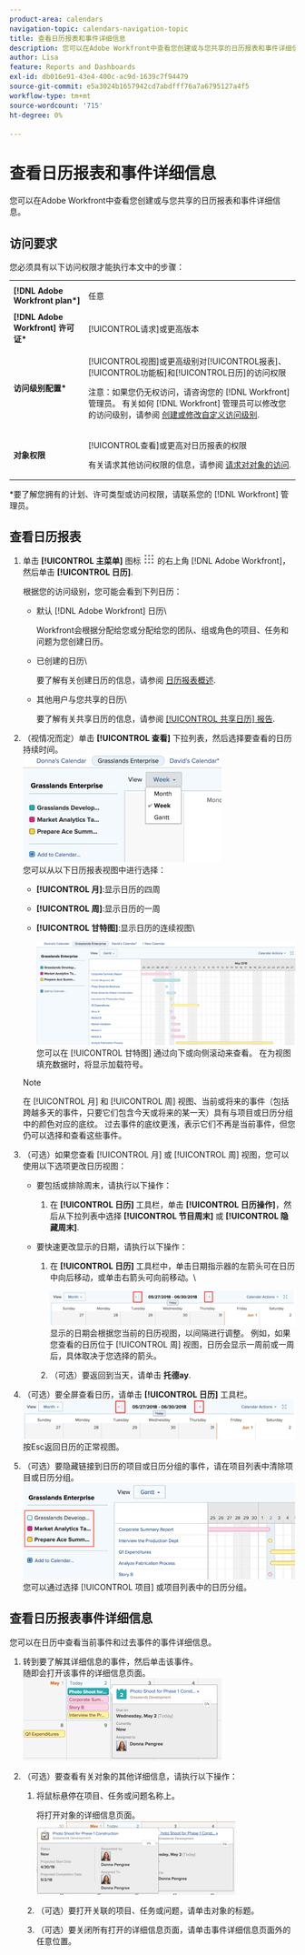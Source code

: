 ```yaml
---
product-area: calendars
navigation-topic: calendars-navigation-topic
title: 查看日历报表和事件详细信息
description: 您可以在Adobe Workfront中查看您创建或与您共享的日历报表和事件详细信息。
author: Lisa
feature: Reports and Dashboards
exl-id: db016e91-43e4-400c-ac9d-1639c7f94479
source-git-commit: e5a3024b1657942cd7abdfff76a7a6795127a4f5
workflow-type: tm+mt
source-wordcount: '715'
ht-degree: 0%

---
```


# 查看日历报表和事件详细信息

您可以在Adobe Workfront中查看您创建或与您共享的日历报表和事件详细信息。

## 访问要求

您必须具有以下访问权限才能执行本文中的步骤：

<table style="table-layout:auto"> 
 <col> 
 </col> 
 <col> 
 </col> 
 <tbody> 
  <tr> 
   <td role="rowheader"><strong>[!DNL Adobe Workfront plan*]</strong></td> 
   <td> <p>任意</p> </td> 
  </tr> 
  <tr> 
   <td role="rowheader"><strong>[!DNL Adobe Workfront] 许可证*</strong></td> 
   <td> <p>[!UICONTROL请求]或更高版本</p> </td> 
  </tr> 
  <tr> 
   <td role="rowheader"><strong>访问级别配置*</strong></td> 
   <td> <p>[!UICONTROL视图]或更高级别对[!UICONTROL报表]、[!UICONTROL功能板]和[!UICONTROL日历]的访问权限</p> <p>注意：如果您仍无权访问，请咨询您的 [!DNL Workfront] 管理员。 有关如何 [!DNL Workfront] 管理员可以修改您的访问级别，请参阅 <a href="../../../administration-and-setup/add-users/configure-and-grant-access/create-modify-access-levels.md" class="MCXref xref">创建或修改自定义访问级别</a>.</p> </td> 
  </tr> 
  <tr> 
   <td role="rowheader"><strong>对象权限</strong></td> 
   <td> <p>[!UICONTROL查看]或更高对日历报表的权限</p> <p>有关请求其他访问权限的信息，请参阅 <a href="../../../workfront-basics/grant-and-request-access-to-objects/request-access.md" class="MCXref xref">请求对对象的访问</a>.</p> </td> 
  </tr> 
 </tbody> 
</table>

&#42;要了解您拥有的计划、许可类型或访问权限，请联系您的 [!DNL Workfront] 管理员。

## 查看日历报表

1. 单击 **[!UICONTROL 主菜单]** 图标 ![](assets/main-menu-icon.png) 的右上角 [!DNL Adobe Workfront]，然后单击 **[!UICONTROL 日历]**.

   根据您的访问级别，您可能会看到下列日历：

   * 默认 [!DNL Adobe Workfront] 日历\

      Workfront会根据分配给您或分配给您的团队、组或角色的项目、任务和问题为您创建日历。
   * 已创建的日历\

      要了解有关创建日历的信息，请参阅 [日历报表概述](../../../reports-and-dashboards/reports/calendars/calendar-reports-overview.md).

   * 其他用户与您共享的日历\

      要了解有关共享日历的信息，请参阅 [[!UICONTROL 共享日历] 报告](../../../reports-and-dashboards/reports/calendars/share-a-calendar-report.md).

1. （视情况而定）单击 **[!UICONTROL 查看]** 下拉列表，然后选择要查看的日历持续时间。\
   ![日历持续时间](assets/view-menu-calendar-report-350x189.png)\
   您可以从以下日历报表视图中进行选择：

   * **[!UICONTROL 月]**:显示日历的四周
   * **[!UICONTROL 周]**:显示日历的一周
   * **[!UICONTROL 甘特图]**:显示日历的连续视图\

      ![[!UICONTROL 甘特图] 日历报告](assets/gantt-calendar-report.png)
您可以在 [!UICONTROL 甘特图] 通过向下或向侧滚动来查看。 在为视图填充数据时，将显示加载符号。
   >[!NOTE]
   >
   >在 [!UICONTROL 月] 和 [!UICONTROL 周] 视图、当前或将来的事件（包括跨越多天的事件，只要它们包含今天或将来的某一天）具有与项目或日历分组中的颜色对应的底纹。 过去事件的底纹更浅，表示它们不再是当前事件，但您仍可以选择和查看这些事件。

1. （可选）如果您查看 [!UICONTROL 月] 或 [!UICONTROL 周] 视图，您可以使用以下选项更改日历视图：

   * 要包括或排除周末，请执行以下操作：

      1. 在 **[!UICONTROL 日历]** 工具栏，单击 **[!UICONTROL 日历操作]**，然后从下拉列表中选择 **[!UICONTROL 节目周末]** 或 **[!UICONTROL 隐藏周末]**.
   * 要快速更改显示的日期，请执行以下操作：

      1. 在 **[!UICONTROL 日历]** 工具栏中，单击日期指示器的左箭头可在日历中向后移动，或单击右箭头可向前移动。\

         ![单击箭头可更改日期](assets/click-arrows-to-change-dates-calendar-report.png)\
         显示的日期会根据您当前的日历视图，以间隔进行调整。 例如，如果您查看的日历位于 [!UICONTROL 周] 视图，日历会显示一周前或一周后，具体取决于您选择的箭头。

      1. （可选）要返回到当天，请单击 **托德ay**.


1. （可选）要全屏查看日历，请单击 **[!UICONTROL 日历]** 工具栏。
   ![单击箭头可更改日期](assets/click-arrows-to-change-dates-calendar-report.png)\
   按Esc返回日历的正常视图。

1. （可选）要隐藏链接到日历的项目或日历分组的事件，请在项目列表中清除项目或日历分组。
   ![隐藏事件](assets/hide-events-for-project-or-cal-grouping.png)\
   您可以通过选择 [!UICONTROL 项目] 或项目列表中的日历分组。

## 查看日历报表事件详细信息

您可以在日历中查看当前事件和过去事件的事件详细信息。

1. 转到要了解其详细信息的事件，然后单击该事件。\
   随即会打开该事件的详细信息页面。\
   ![calendar_report_EventDetails.png](assets/calendar-report-eventdetails-350x145.png)

1. （可选）要查看有关对象的其他详细信息，请执行以下操作：

   1. 将鼠标悬停在项目、任务或问题名称上。

      将打开对象的详细信息页面。\
      ![additional_object_details_-_calendar_report_png](assets/additional-object-details---calendar-report-350x131.png)

   1. （可选）要打开关联的项目、任务或问题，请单击对象的标题。
   1. （可选）要关闭所有打开的详细信息页面，请单击事件详细信息页面外的任意位置。
